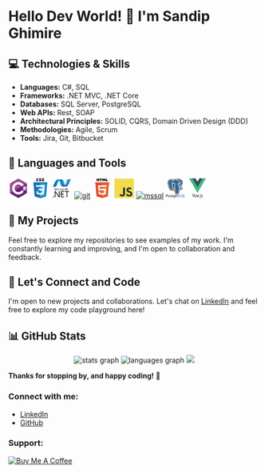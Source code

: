 # Hello Dev World! 👋 I'm Sandip Ghimire

## 💻 Technologies & Skills

- **Languages:** C#, SQL
- **Frameworks:** .NET MVC, .NET Core
- **Databases:** SQL Server, PostgreSQL
- **Web APIs:** Rest, SOAP
- **Architectural Principles:** SOLID, CQRS, Domain Driven Design (DDD)
- **Methodologies:** Agile, Scrum
- **Tools:** Jira, Git, Bitbucket

## 🔧 Languages and Tools
<p align="left">
  <a href="https://www.w3schools.com/cs/" target="_blank" rel="noreferrer"><img src="https://raw.githubusercontent.com/devicons/devicon/master/icons/csharp/csharp-original.svg" alt="csharp" width="40" height="40"/></a>
  <a href="https://www.w3schools.com/css/" target="_blank" rel="noreferrer"><img src="https://raw.githubusercontent.com/devicons/devicon/master/icons/css3/css3-original-wordmark.svg" alt="css3" width="40" height="40"/></a>
  <a href="https://dotnet.microsoft.com/" target="_blank" rel="noreferrer"><img src="https://raw.githubusercontent.com/devicons/devicon/master/icons/dot-net/dot-net-original-wordmark.svg" alt="dotnet" width="40" height="40"/></a>
  <a href="https://git-scm.com/" target="_blank" rel="noreferrer"><img src="https://www.vectorlogo.zone/logos/git-scm/git-scm-icon.svg" alt="git" width="40" height="40"/></a>
  <a href="https://www.w3.org/html/" target="_blank" rel="noreferrer"><img src="https://raw.githubusercontent.com/devicons/devicon/master/icons/html5/html5-original-wordmark.svg" alt="html5" width="40" height="40"/></a>
  <a href="https://developer.mozilla.org/en-US/docs/Web/JavaScript" target="_blank" rel="noreferrer"><img src="https://raw.githubusercontent.com/devicons/devicon/master/icons/javascript/javascript-original.svg" alt="javascript" width="40" height="40"/></a>
  <a href="https://www.microsoft.com/en-us/sql-server" target="_blank" rel="noreferrer"><img src="https://www.svgrepo.com/show/303229/microsoft-sql-server-logo.svg" alt="mssql" width="40" height="40"/></a>
  <a href="https://www.postgresql.org" target="_blank" rel="noreferrer"><img src="https://raw.githubusercontent.com/devicons/devicon/master/icons/postgresql/postgresql-original-wordmark.svg" alt="postgresql" width="40" height="40"/></a>
  <a href="https://vuejs.org/" target="_blank" rel="noreferrer"><img src="https://raw.githubusercontent.com/devicons/devicon/master/icons/vuejs/vuejs-original-wordmark.svg" alt="vuejs" width="40" height="40"/></a>
</p>

## 🌟 My Projects

Feel free to explore my repositories to see examples of my work. I'm constantly learning and improving, and I'm open to collaboration and feedback.

## 🚀 Let's Connect and Code

I'm open to new projects and collaborations. Let's chat on [LinkedIn](#) and feel free to explore my code playground here!

## 📊 GitHub Stats
<div align="center">
  <img src="https://github-readme-stats.vercel.app/api?username=sandipgify&hide_title=false&hide_rank=false&show_icons=true&include_all_commits=true&count_private=true&disable_animations=false&theme=dracula&locale=en&hide_border=false&order=1" height="150" alt="stats graph"/>
  
  <img src="https://github-readme-stats.vercel.app/api/top-langs?username=sandipgify&locale=en&hide_title=false&layout=compact&card_width=320&langs_count=5&theme=dracula&hide_border=false&order=2" height="150" alt="languages graph"/>
  
  <img src="https://profile-counter.glitch.me/sandipgify/count.svg?"  />
</div>

**Thanks for stopping by, and happy coding!** 🌟

### Connect with me:
- [LinkedIn](#)
- [GitHub](#)

### Support:
[![Buy Me A Coffee](https://cdn.buymeacoffee.com/buttons/v2/default-yellow.png)](https://www.buymeacoffee.com/sandipgify)

